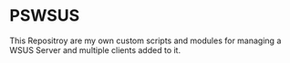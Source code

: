 # PSWSUS
This Repositroy are my own custom scripts and modules for managing a WSUS Server and multiple clients added to it.
